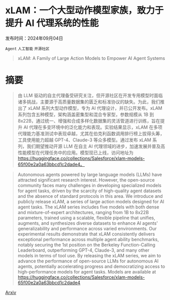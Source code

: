 # xLAM：一个大型动作模型家族，致力于提升 AI 代理系统的性能

发布时间：2024年09月04日

`Agent` `人工智能` `开源社区`

> xLAM: A Family of Large Action Models to Empower AI Agent Systems

# 摘要

> 由 LLM 驱动的自主代理备受研究关注，但开源社区在开发专用模型时面临诸多挑战，主要源于高质量数据集的匮乏和标准协议的缺失。为此，我们推出了 xLAM 系列大型动作模型，专为 AI 代理设计，并已公开发布。xLAM 系列包含五种模型，架构涵盖密集型和混合专家型，参数规模从 1B 到 8x22B，通过统一、增强和合成多样化数据集的灵活管道进行训练，旨在提升 AI 代理在多变环境中的泛化能力和表现。实验结果显示，xLAM 在多项代理能力基准测试中表现卓越，尤其在伯克利函数调用排行榜上拔得头筹，工具使用能力超越 GPT-4、Claude-3 等众多模型。通过发布 xLAM 系列，我们期望推动开源 LLM 在自主 AI 代理领域的进步，加速发展并普及高性能模型在代理任务中的应用。模型现已上线，访问地址为 https://huggingface.co/collections/Salesforce/xlam-models-65f00e2a0a63bbcd1c2dade4。

> Autonomous agents powered by large language models (LLMs) have attracted significant research interest. However, the open-source community faces many challenges in developing specialized models for agent tasks, driven by the scarcity of high-quality agent datasets and the absence of standard protocols in this area. We introduce and publicly release xLAM, a series of large action models designed for AI agent tasks. The xLAM series includes five models with both dense and mixture-of-expert architectures, ranging from 1B to 8x22B parameters, trained using a scalable, flexible pipeline that unifies, augments, and synthesizes diverse datasets to enhance AI agents' generalizability and performance across varied environments. Our experimental results demonstrate that xLAM consistently delivers exceptional performance across multiple agent ability benchmarks, notably securing the 1st position on the Berkeley Function-Calling Leaderboard, outperforming GPT-4, Claude-3, and many other models in terms of tool use. By releasing the xLAM series, we aim to advance the performance of open-source LLMs for autonomous AI agents, potentially accelerating progress and democratizing access to high-performance models for agent tasks. Models are available at https://huggingface.co/collections/Salesforce/xlam-models-65f00e2a0a63bbcd1c2dade4

[Arxiv](https://arxiv.org/abs/2409.03215)